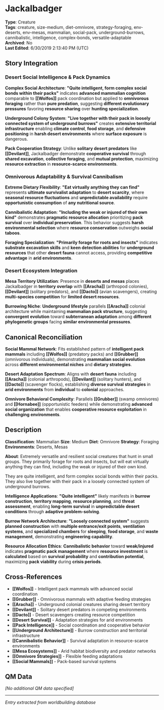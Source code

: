 # Jackalbadger

**Type**: Creature  
**Tags**: creature, size-medium, diet-omnivore, strategy-foraging, env-deserts, env-mesas, mammalian, social-pack, underground-burrows, cannibalistic, intelligence, complex-bonds, versatile-adaptable  
**Archived**: No  
**Last Edited**: 6/30/2019 2:13:40 PM (UTC)

## Story Integration

### Desert Social Intelligence & Pack Dynamics
**Complex Social Architecture**: **"Quite intelligent, form complex social bonds within their packs"** indicates **advanced mammalian cognition** comparable to **[[Wolfos]]** pack coordination but applied to **omnivorous foraging** rather than **pure predation**, suggesting **different evolutionary pressures** favoring **resource sharing** over **hunting specialization**.

**Underground Colony System**: **"Live together with their pack in loosely connected system of underground burrows"** creates **extensive territorial infrastructure** enabling **climate control**, **food storage**, and **defensive positioning** in **harsh desert environments** where **surface exposure** is dangerous.

**Pack Cooperation Strategy**: Unlike **solitary desert predators** like **[[Devilant]]**, Jackalbadger demonstrate **cooperative survival** through **shared excavation**, **collective foraging**, and **mutual protection**, maximizing **resource extraction** in **resource-scarce environments**.

### Omnivorous Adaptability & Survival Cannibalism
**Extreme Dietary Flexibility**: **"Eat virtually anything they can find"** represents **ultimate survivalist adaptation** to **desert scarcity**, where **seasonal resource fluctuations** and **unpredictable availability** require **opportunistic consumption** of **any nutritional source**.

**Cannibalistic Adaptation**: **"Including the weak or injured of their own kind"** demonstrates **pragmatic resource allocation** prioritizing **pack survival** over **individual preservation**. This behavior suggests **harsh environmental selection** where **resource conservation** outweighs **social taboos**.

**Foraging Specialization**: **"Primarily forage for roots and insects"** indicates **substrate excavation skills** and **keen detection abilities** for **underground resources** that other **desert fauna** cannot access, providing **competitive advantage** in **arid environments**.

### Desert Ecosystem Integration
**Mesa Territory Utilization**: Presence in **deserts and mesas** places Jackalbadger in **territory overlap** with **[[Aracha]]** (arthropod colonies), **[[Devilant]]** (solitary predators), and **[[Dacto]]** (avian scavengers), creating **multi-species competition** for **limited desert resources**.

**Burrowing Niche**: **Underground lifestyle** parallels **[[Aracha]]** colonial architecture while maintaining **mammalian pack structure**, suggesting **convergent evolution** toward **subterranean adaptation** among **different phylogenetic groups** facing **similar environmental pressures**.

## Canonical Reconciliation

**Social Mammal Network**: Fits established pattern of **intelligent pack mammals** including **[[Wolfos]]** (predatory packs) and **[[Grubber]]** (omnivorous individuals), demonstrating **mammalian social evolution** across **different environmental niches** and **dietary strategies**.

**Desert Adaptation Spectrum**: Aligns with **desert fauna** including **[[Aracha]]** (colonial arthropods), **[[Devilant]]** (solitary hunters), and **[[Dacto]]** (scavenger flocks), establishing **diverse survival strategies** in **arid environments** from **individual** to **colonial** approaches.

**Omnivore Behavioral Complexity**: Parallels **[[Grubber]]** (swamp omnivores) and **[[Hornabee]]** (opportunistic feeders) while demonstrating **advanced social organization** that enables **cooperative resource exploitation** in **challenging environments**.

## Description
**Classification**:
Mammalian
**Size**:
Medium
**Diet**:
Omnivore
**Strategy**:
Foraging
**Environments**:
Deserts, Mesas

**About**:
Extremely versatile and resilient social creatures that hunt in small groups. They primarily forage for roots and insects, but will eat virtually anything they can find, including the weak or injured of their own kind.

They are quite intelligent, and form complex social bonds within their packs. They also live together with their pack in a loosely connected system of underground burrows.

**Intelligence Applications**: **"Quite intelligent"** likely manifests in **burrow construction**, **territory mapping**, **resource planning**, and **threat assessment**, enabling **long-term survival** in **unpredictable desert conditions** through **adaptive problem-solving**.

**Burrow Network Architecture**: **"Loosely connected system"** suggests **planned construction** with **multiple entrance/exit points**, **ventilation systems**, and **specialized chambers** for **sleeping**, **food storage**, and **waste management**, demonstrating **engineering capability**.

**Resource Allocation Ethics**: **Cannibalistic behavior** toward **weak/injured** indicates **pragmatic pack management** where **resource investment** is **calculated** based on **survival probability** and **contribution potential**, maximizing **pack viability** during **crisis periods**.

## Cross-References
- **[[Wolfos]]** - Intelligent pack mammals with advanced social coordination
- **[[Grubber]]** - Omnivorous mammals with adaptive feeding strategies
- **[[Aracha]]** - Underground colonial creatures sharing desert territory
- **[[Devilant]]** - Solitary desert predators in competing environments
- **[[Dacto]]** - Desert scavengers creating resource competition
- **[[Desert Survival]]** - Adaptation strategies for arid environments
- **[[Pack Intelligence]]** - Social coordination and cooperative behavior
- **[[Underground Architecture]]** - Burrow construction and territorial infrastructure
- **[[Cannibalistic Behavior]]** - Survival adaptation in resource-scarce environments
- **[[Mesa Ecosystems]]** - Arid habitat biodiversity and predator networks
- **[[Omnivore Strategies]]** - Flexible feeding adaptations
- **[[Social Mammals]]** - Pack-based survival systems

## QM Data
*[No additional QM data specified]*

---
*Entry extracted from worldbuilding database*

